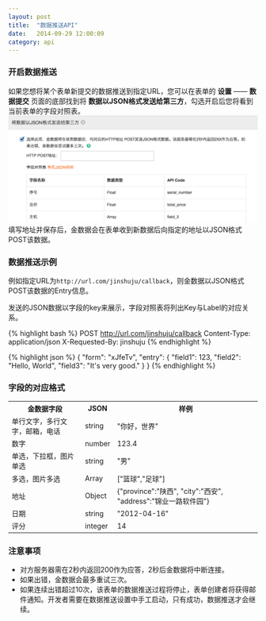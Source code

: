 ```yaml
---
layout: post
title:  "数据推送API"
date:   2014-09-29 12:00:09
category: api
---
```


### 开启数据推送

如果您想将某个表单新提交的数据推送到指定URL，您可以在表单的 **设置** —— **数据提交** 页面的底部找到将 **数据以JSON格式发送给第三方**，勾选开启后您将看到当前表单的字段对照表。
	![](/images/http-push.png)
填写地址并保存后，金数据会在表单收到新数据后向指定的地址以JSON格式POST该数据。

### 数据推送示例

例如指定URL为`http://url.com/jinshuju/callback`，则金数据以JSON格式POST该数据的Entry信息。

发送的JSON数据以字段的key来展示，字段对照表将列出Key与Label的对应关系。

{% highlight bash %}
POST http://url.com/jinshuju/callback
Content-Type: application/json
X-Requested-By: jinshuju
{% endhighlight %}

{% highlight json %}
{
	"form": "xJfeTv",
	"entry": {
		"field1": 123,
		"field2": "Hello, World",
		"field3": "It's very good."
	}
}
{% endhighlight %}

### 字段的对应格式

<table>
  <tr>
	<th>金数据字段</th>
	<th>JSON</th>
	<th>样例</th>
  </tr>
  <tr>
	<td>单行文字，多行文字，邮箱，电话</td>
	<td>string</td>
	<td>"你好，世界"</td>
  </tr>
  <tr>
	<td>数字</td>
	<td>number</td>
	<td>123.4</td>
  </tr>
  <tr>
	<td>单选，下拉框，图片单选</td>
	<td>string</td>
	<td>"男"</td>
  </tr>
  <tr>
	<td>多选，图片多选</td>
	<td>Array</td>
	<td>["篮球","足球"]</td>
  </tr>
  <tr>
	<td>地址</td>
	<td>Object</td>
	<td>{"province":"陕西", "city":"西安", "address":"锦业一路软件园"}</td>
  </tr>
  <tr>
	<td>日期</td>
	<td>string</td>
	<td>"2012-04-16"</td>
  </tr>
  <tr>
	<td>评分</td>
	<td>integer</td>
	<td>14</td>
  </tr>

</table>

### 注意事项

* 对方服务器需在2秒内返回200作为应答，2秒后金数据将中断连接。
* 如果出错，金数据会最多重试三次。
* 如果连续出错超过10次，该表单的数据推送过程将停止，表单创建者将获得邮件通知。开发者需要在数据推送设置中手工启动，只有成功，数据推送才会继续。
